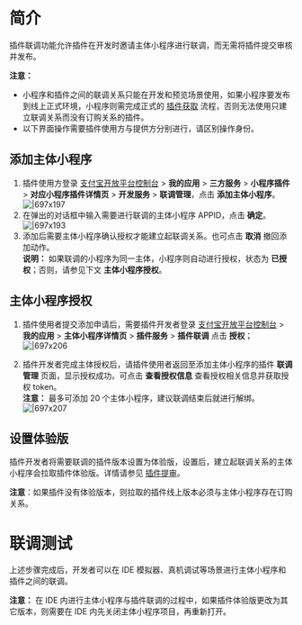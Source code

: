 
# 简介
插件联调功能允许插件在开发时邀请主体小程序进行联调，而无需将插件提交审核并发布。

**注意：**

- 小程序和插件之间的联调关系只能在开发和预览场景使用，如果小程序要发布到线上正式环境，小程序则需完成正式的 [插件获取](https://opendocs.alipay.com/mini/plugin/plugin-order) 流程，否则无法使用只建立联调关系而没有订购关系的插件。
- 以下界面操作需要插件使用方与提供方分别进行，请区别操作身份。

## 添加主体小程序

1. 插件使用方登录 [支付宝开放平台控制台](https://openhome.alipay.com/platform/developerIndex.htm) > **我的应用** > **三方服务** > **小程序插件** > **对应小程序插件详情页** > **开发服务** > **联调管理**，点击 **添加主体小程序**。
![|697x197](https://mdn.alipayobjects.com/afts/img/A*M1VzRJWzZRgAAAAAAAAAAAAAAa8wAA/original?bz=openpt_doc&t=HDbcuDsGdVas5vBMVYNDCgAAAABkMK8AAAAA#align=left&display=inline&height=543&margin=%5Bobject%20Object%5D&originHeight=543&originWidth=1920&status=done&style=none&width=1920)   
1. 在弹出的对话框中输入需要进行联调的主体小程序 APPID，点击 **确定**。
![|697x193](https://mdn.alipayobjects.com/afts/img/A*7qEPQJ8MPUgAAAAAAAAAAAAAAa8wAA/original?bz=openpt_doc&t=rwGd6wBF31ROhSEkhnZhMgAAAABkMK8AAAAA#align=left&display=inline&height=533&margin=%5Bobject%20Object%5D&originHeight=533&originWidth=1920&status=done&style=none&width=1920)  
1. 添加后需要主体小程序确认授权才能建立起联调关系。也可点击 **取消** 撤回添加动作。<br /> 
**说明：** 如果联调的小程序为同一主体，小程序则自动进行授权，状态为 **已授权**；否则，请参见下文 **主体小程序授权**。

## 主体小程序授权

1. 插件使用者提交添加申请后，需要插件开发者登录 [支付宝开放平台控制台](https://openhome.alipay.com/platform/developerIndex.htm) > **我的应用** > **主体小程序详情页** > **插件服务** > **插件联调** 点击 **授权**；
![|697x206](https://cdn.nlark.com/yuque/0/2021/png/179989/1626851994523-41dd9dfa-ca32-44aa-879c-b741504e045d.png#align=left&display=inline&height=566&margin=%5Bobject%20Object%5D&name=11.png&originHeight=566&originWidth=1920&size=62657&status=done&style=none&width=1920)

2. 插件开发者完成主体授权后，请插件使用者返回至添加主体小程序的插件 **联调管理** 页面，显示授权成功。可点击 **查看授权信息** 查看授权相关信息并获取授权 token。<br />
**注意：** 最多可添加 20 个主体小程序，建议联调结束后就进行解绑。
![|697x207](http://mdn.alipayobjects.com/afts/img/A*slyHSpCzVJwAAAAAAAAAAAAAAa8wAA/original?bz=openpt_doc&t=jIyFTAMs8IZYr2sNWNPkEgAAAABkMK8AAAAA#align=left&display=inline&height=569&margin=%5Bobject%20Object%5D&originHeight=569&originWidth=1920&status=done&style=none&width=1920) 

## 设置体验版
插件开发者将需要联调的插件版本设置为体验版，设置后，建立起联调关系的主体小程序会拉取插件体验版。详情请参见 [插件提审](https://opendocs.alipay.com/mini/plugin/check)。

**注意**：如果插件没有体验版本，则拉取的插件线上版本必须与主体小程序存在订购关系。

# 联调测试
上述步骤完成后，开发者可以在 IDE 模拟器、真机调试等场景进行主体小程序和插件之间的联调。

**注意：** 在 IDE 内进行主体小程序与插件联调的过程中，如果插件体验版更改为其它版本，则需要在 IDE 内先关闭主体小程序项目，再重新打开。



